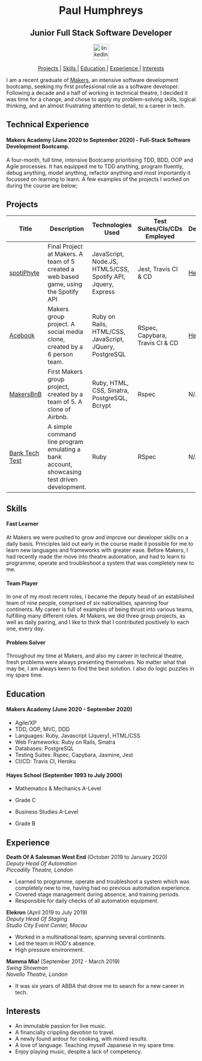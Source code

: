 <h1 align="center">Paul Humphreys</h1>

<h2 align="center">Junior Full Stack Software Developer</h2>

<div align="center">

<a href="https://www.linkedin.com/in/paul-humphreys-65b64a1b7/">
<img src="https://www.iconfinder.com/data/icons/logotypes/32/square-linkedin-512.png" alt="linkedin" hspace="50" height="42" width="42"></a>

</div>

<div align="center">

[Projects ](#projects) |
[Skills ](#skills) |
[Education ](#education) |
[Experience ](#experience) |
[Interests ](#interests)

</div>

I am a recent graduate of [Makers](https://makers.tech/), an intensive software development bootcamp, seeking my first professional role as a software developer. Following a decade and a half of working in technical theatre, I decided it was time for a change, and chose to apply my problem-solving skills, logical thinking, and an almost frustrating attention to detail, to a career in tech.

## Technical Experience
#### Makers Academy (June 2020 to September 2020) - Full-Stack Software Development Bootcamp.
A four-month, full time, intensive Bootcamp prioritising TDD, BDD, OOP and Agile processes. It has equipped me to TDD anything, program fluently, debug anything, model anything, refactor anything and most importantly it focussed on learning to learn.
A few examples of the projects I worked on during the course are below;

## Projects
| Title | Description | Technologies Used | Test Suites/CIs/CDs Employed | Deployment |
|--|--|--|--|--|
| [spotiPhyte](https://github.com/phump81/spotiPhyte)| Final Project at Makers. A team of 5 created a web based game, using the Spotify API | JavaScript, Node.JS, HTML5/CSS, Spotify API, Jquery, Express | Jest, Travis CI & CD |[Heroku](https://spotiphyte.herokuapp.com/)|
| [Acebook](https://github.com/phump81/acebook-team2) | Makers group project. A social media clone, created by a 6 person team. | Ruby on Rails, HTML/CSS, JavaScript, JQuery, PostgreSQL | RSpec, Capybara, Travis CI & CD|[Heroku](http://acebook-team-2.herokuapp.com/)|
| [MakersBnB](https://github.com/phump81/makersbnb)| First Makers group project, created by a team of 5. A clone of Airbnb.| Ruby, HTML, CSS, Sinatra, PostgreSQL, Bcrypt | Rspec | N/A |
| [Bank Tech Test](https://github.com/phump81/Bank_Tech_Test) | A simple command line program emulating a bank account, showcasing test driven development. | Ruby | RSpec| N/A |

## Skills

#### Fast Learner

At Makers we were pushed to grow and improve our developer skills on a daily basis. Principles laid out early in the course made it possible for me to learn new languages and frameworks with greater ease. Before Makers, I had recently made the move into theatre automation, and had to learn to programme, operate and troubleshoot a system that was completely new to me.

#### Team Player

In one of my most recent roles, I became the deputy head of an established  team of nine people, comprised of six nationalities, spanning four continents. My career is full of examples of being thrust into various teams, fulfilling many different roles. At Makers, we did three group projects, as well as daily pairing, and I like to think that I contributed positively to each one, every day. 

#### Problem Solver

Throughout my time at Makers, and also my career in technical theatre, fresh problems were always presenting themselves. No matter what that may be, I am always keen to find the best solution. I also do logic puzzles in my spare time.

## Education

#### Makers Academy (June 2020 - September 2020)

- Agile/XP
- TDD, OOP, MVC, DDD
- Languages: Ruby, Javascript (Jquery), HTML/CSS
- Web Frameworks: Ruby on Rails, Sinatra
- Databases: PostgreSQL
- Testing Suites: Rspec, Capybara, Jasmine, Jest
- CI/CD: Travis CI, Heroku

#### Hayes School (September 1993 to July 2000)

- Mathematics & Mechanics A-Level
- Grade C

- Business Studies A-Level
- Grade B

## Experience

**Death Of A Salesman West End** (October 2019 to January 2020)<br>
*Deputy Head Of Automation*<br>
*Piccadilly Theatre, London*    
- Learned to programme, operate and troubleshoot a system which was completely new to me, having had no previous automation experience.
- Covered stage management during absence, and training periods.
- Responsible for daily checks of all automation equipment.

**Elekron** (April 2019 to July 2019)<br>
*Deputy Head Of Staging*<br>
*Studio City Event Center, Macau*
- Worked in a multinational team, spanning several continents.
- Led the team in HOD's absence.
- High pressure environment.

**Mamma Mia!** (September 2012 - March 2019)<br>
*Swing Showman*<br>
*Novello Theatre, London*
- It was six years of ABBA that drove me to search for a new career in tech.

## Interests

- An immutable passion for live music.
- A financially crippling devotion to travel.
- A newly found ardour for cooking, with mixed results.
- A love of language. Teaching myself Japanese in my spare time.
- Enjoy playing music, despite a lack of competency.
